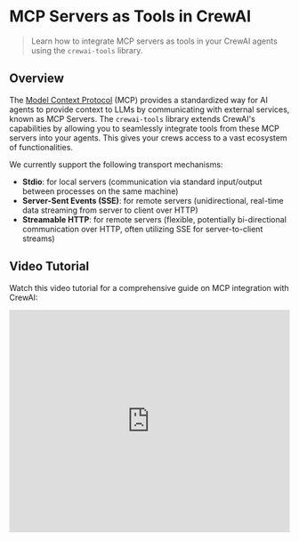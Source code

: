 # MCP Servers as Tools in CrewAI

> Learn how to integrate MCP servers as tools in your CrewAI agents using the `crewai-tools` library.

## Overview

The [Model Context Protocol](https://modelcontextprotocol.io/introduction) (MCP) provides a standardized way for AI agents to provide context to LLMs by communicating with external services, known as MCP Servers.
The `crewai-tools` library extends CrewAI's capabilities by allowing you to seamlessly integrate tools from these MCP servers into your agents.
This gives your crews access to a vast ecosystem of functionalities.

We currently support the following transport mechanisms:

* **Stdio**: for local servers (communication via standard input/output between processes on the same machine)
* **Server-Sent Events (SSE)**: for remote servers (unidirectional, real-time data streaming from server to client over HTTP)
* **Streamable HTTP**: for remote servers (flexible, potentially bi-directional communication over HTTP, often utilizing SSE for server-to-client streams)

## Video Tutorial

Watch this video tutorial for a comprehensive guide on MCP integration with CrewAI:

<iframe width="100%" height="400" src="https://www.youtube.com/embed/TpQ45lAZh48" title="CrewAI MCP Integration Guide" frameborder="0" style={{ borderRadius: '10px' }} allow="accelerometer; autoplay; clipboard-write; encrypted-media; gyroscope; picture-in-picture" allowfullscreen />

## Installation

Before you start using MCP with `crewai-tools`, you need to install the `mcp` extra `crewai-tools` dependency with the following command:

```shell
uv pip install 'crewai-tools[mcp]'
```

## Key Concepts & Getting Started

The `MCPServerAdapter` class from `crewai-tools` is the primary way to connect to an MCP server and make its tools available to your CrewAI agents. It supports different transport mechanisms and simplifies connection management.

Using a Python context manager (`with` statement) is the **recommended approach** for `MCPServerAdapter`. It automatically handles starting and stopping the connection to the MCP server.

```python
from crewai import Agent
from crewai_tools import MCPServerAdapter
from mcp import StdioServerParameters # For Stdio Server

# Example server_params (choose one based on your server type):
# 1. Stdio Server:
server_params=StdioServerParameters(
    command="python3", 
    args=["servers/your_server.py"],
    env={"UV_PYTHON": "3.12", **os.environ},
)

# 2. SSE Server:
server_params = {
    "url": "http://localhost:8000/sse", 
    "transport": "sse"
}

# 3. Streamable HTTP Server:
server_params = {
    "url": "http://localhost:8001/mcp", 
    "transport": "streamable-http"
}

# Example usage (uncomment and adapt once server_params is set):
with MCPServerAdapter(server_params) as mcp_tools:
    print(f"Available tools: {[tool.name for tool in mcp_tools]}")
    
    my_agent = Agent(
        role="MCP Tool User",
        goal="Utilize tools from an MCP server.",
        backstory="I can connect to MCP servers and use their tools.",
        tools=mcp_tools, # Pass the loaded tools to your agent
        reasoning=True,
        verbose=True
    )
    # ... rest of your crew setup ...
```

This general pattern shows how to integrate tools. For specific examples tailored to each transport, refer to the detailed guides below.

## Explore MCP Integrations

<CardGroup cols={2}>
  <Card title="Stdio Transport" icon="server" href="/mcp/stdio" color="#3B82F6">
    Connect to local MCP servers via standard input/output. Ideal for scripts and local executables.
  </Card>

  <Card title="SSE Transport" icon="wifi" href="/mcp/sse" color="#10B981">
    Integrate with remote MCP servers using Server-Sent Events for real-time data streaming.
  </Card>

  <Card title="Streamable HTTP Transport" icon="globe" href="/mcp/streamable-http" color="#F59E0B">
    Utilize flexible Streamable HTTP for robust communication with remote MCP servers.
  </Card>

  <Card title="Connecting to Multiple Servers" icon="layer-group" href="/mcp/multiple-servers" color="#8B5CF6">
    Aggregate tools from several MCP servers simultaneously using a single adapter.
  </Card>

  <Card title="Security Considerations" icon="lock" href="/mcp/security" color="#EF4444">
    Review important security best practices for MCP integration to keep your agents safe.
  </Card>
</CardGroup>

Checkout this repository for full demos and examples of MCP integration with CrewAI! 👇

<Card title="GitHub Repository" icon="github" href="https://github.com/tonykipkemboi/crewai-mcp-demo" target="_blank">
  CrewAI MCP Demo
</Card>

## Staying Safe with MCP

<Warning>
  Always ensure that you trust an MCP Server before using it.
</Warning>

#### Security Warning: DNS Rebinding Attacks

SSE transports can be vulnerable to DNS rebinding attacks if not properly secured.
To prevent this:

1. **Always validate Origin headers** on incoming SSE connections to ensure they come from expected sources
2. **Avoid binding servers to all network interfaces** (0.0.0.0) when running locally - bind only to localhost (127.0.0.1) instead
3. **Implement proper authentication** for all SSE connections

Without these protections, attackers could use DNS rebinding to interact with local MCP servers from remote websites.

For more details, see the [Anthropic's MCP Transport Security docs](https://modelcontextprotocol.io/docs/concepts/transports#security-considerations).

### Limitations

* **Supported Primitives**: Currently, `MCPServerAdapter` primarily supports adapting MCP `tools`.
  Other MCP primitives like `prompts` or `resources` are not directly integrated as CrewAI components through this adapter at this time.
* **Output Handling**: The adapter typically processes the primary text output from an MCP tool (e.g., `.content[0].text`). Complex or multi-modal outputs might require custom handling if not fitting this pattern.